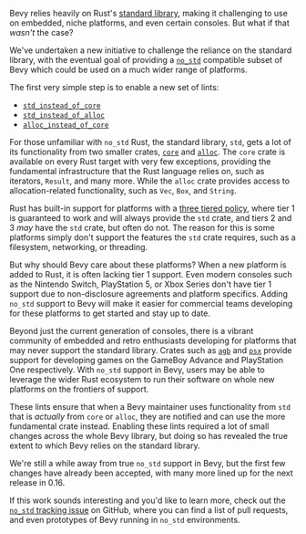 <!-- Add `core` and `alloc` over `std` Lints -->
<!-- https://github.com/bevyengine/bevy/pull/15281 -->

Bevy relies heavily on Rust's [standard library](https://doc.rust-lang.org/std/), making it challenging to use on embedded, niche
platforms, and even certain consoles. But what if that _wasn't_ the case?

We've undertaken a new initiative to challenge the reliance on the standard
library, with the eventual goal of providing a [`no_std`](https://docs.rust-embedded.org/book/intro/no-std.html)
compatible subset of Bevy which could be used on a much wider range of platforms.

The first very simple step is to enable a new set of lints:

* [`std_instead_of_core`](https://rust-lang.github.io/rust-clippy/master/index.html#std_instead_of_core)
* [`std_instead_of_alloc`](https://rust-lang.github.io/rust-clippy/master/index.html#std_instead_of_alloc)
* [`alloc_instead_of_core`](https://rust-lang.github.io/rust-clippy/master/index.html#alloc_instead_of_core)

For those unfamiliar with `no_std` Rust, the standard library, `std`, gets a lot of its functionality
from two smaller crates, [`core`](https://doc.rust-lang.org/core/) and [`alloc`](https://doc.rust-lang.org/alloc/).
The `core` crate is available on every Rust target with very few exceptions, providing the
fundamental infrastructure that the Rust language relies on, such as iterators, `Result`, and many more.
While the `alloc` crate provides access to allocation-related functionality, such as `Vec`, `Box`,
and `String`.

Rust has built-in support for platforms with a [three tiered policy](https://doc.rust-lang.org/rustc/platform-support.html),
where tier 1 is guaranteed to work and will always provide the `std` crate, and tiers 2 and 3 _may_
have the `std` crate, but often do not.
The reason for this is some platforms simply don't support the features the `std` crate requires,
such as a filesystem, networking, or threading.

But why should Bevy care about these platforms? When a new platform is added to Rust,
it is often lacking tier 1 support.
Even modern consoles such as the Nintendo Switch, PlayStation 5, or Xbox Series don't have tier 1
support due to non-disclosure agreements and platform specifics.
Adding `no_std` support to Bevy will make it easier for commercial teams developing for these platforms to get started and stay up to date.

Beyond just the current generation of consoles, there is a vibrant community of embedded and retro
enthusiasts developing for platforms that may never support the standard library.
Crates such as [`agb`](https://crates.io/crates/agb) and [`psx`](https://crates.io/crates/psx) provide
support for developing games on the GameBoy Advance and PlayStation One respectively.
With `no_std` support in Bevy, users may be able to leverage the wider Rust ecosystem to run their
software on whole new platforms on the frontiers of support.

These lints ensure that when a Bevy maintainer uses functionality from `std` that is _actually_ from
`core` or `alloc`, they are notified and can use the more fundamental crate instead.
Enabling these lints required a lot of small changes across the whole Bevy library, but doing so
has revealed the true extent to which Bevy relies on the standard library.

We're still a while away from true `no_std` support in Bevy, but the first few changes have already
been accepted, with many more lined up for the next release in 0.16.

If this work sounds interesting and you'd like to learn more, check out the
[`no_std` tracking issue](https://github.com/bevyengine/bevy/issues/15460) on GitHub, where you can
find a list of pull requests, and even prototypes of Bevy running in `no_std` environments.
